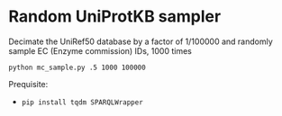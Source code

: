 # Random UniProtKB sampler

Decimate the UniRef50 database by a factor of 1/100000 and randomly sample EC (Enzyme commission) IDs, 1000 times

`python mc_sample.py .5 1000 100000`

Prequisite:

- `pip install tqdm SPARQLWrapper`
